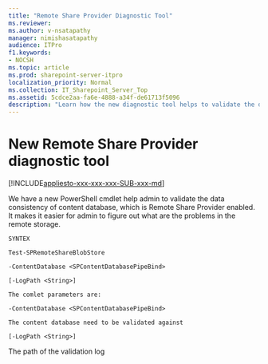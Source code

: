 ```yaml
---
title: "Remote Share Provider Diagnostic Tool"
ms.reviewer: 
ms.author: v-nsatapathy
manager: nimishasatapathy
audience: ITPro
f1.keywords:
- NOCSH
ms.topic: article
ms.prod: sharepoint-server-itpro
localization_priority: Normal
ms.collection: IT_Sharepoint_Server_Top
ms.assetid: 5cdce2aa-fa6e-4888-a34f-de61713f5096
description: "Learn how the new diagnostic tool helps to validate the data consistency of the content database.."
---
```


# New Remote Share Provider diagnostic tool

[!INCLUDE[appliesto-xxx-xxx-xxx-SUB-xxx-md](../includes/appliesto-xxx-xxx-xxx-SUB-xxx-md.md)]

We have a new PowerShell cmdlet help admin to validate the data consistency of content database, which is Remote Share Provider enabled. It makes it easier for admin to figure out what are the problems in the remote storage.

```
SYNTEX

Test-SPRemoteShareBlobStore 

-ContentDatabase <SPContentDatabasePipeBind>

[-LogPath <String>]

The comlet parameters are:

-ContentDatabase <SPContentDatabasePipeBind>

The content database need to be validated against

[-LogPath <String>]
 ```
The path of the validation log
